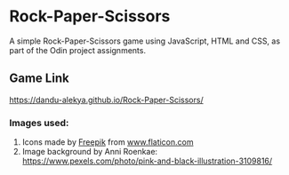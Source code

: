 # Rock-Paper-Scissors
A simple Rock-Paper-Scissors game using JavaScript, HTML and CSS, as part of the Odin project assignments.

## Game Link
https://dandu-alekya.github.io/Rock-Paper-Scissors/

### Images used:

1. Icons made by <a href="https://www.freepik.com" title="Freepik">Freepik</a> from <a href="https://www.flaticon.com/" title="Flaticon">www.flaticon.com</a>
2. Image background by Anni Roenkae: https://www.pexels.com/photo/pink-and-black-illustration-3109816/
